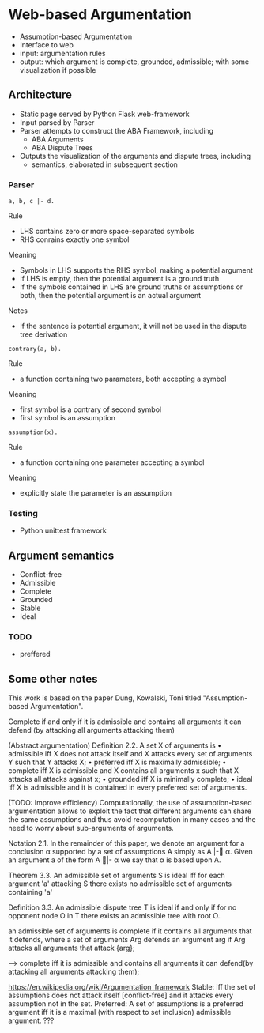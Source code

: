 # Web-based Argumentation

- Assumption-based Argumentation
- Interface to web
- input: argumentation rules
- output: which argument is complete, grounded, admissible; with some visualization if possible

## Architecture
- Static page served by Python Flask web-framework
- Input parsed by Parser
- Parser attempts to construct the ABA Framework, including
    - ABA Arguments
    - ABA Dispute Trees
- Outputs the visualization of the arguments and dispute trees, including
    - semantics, elaborated in subsequent section

### Parser

```
a, b, c |- d.
```

Rule
- LHS contains zero or more space-separated symbols
- RHS conrains exactly one symbol

Meaning
- Symbols in LHS supports the RHS symbol, making a potential argument
- If LHS is empty, then the potential argument is a ground truth
- If the symbols contained in LHS are ground truths or assumptions or both, then the potential argument is an actual argument

Notes
- If the sentence is potential argument, it will not be used in the dispute tree derivation

```
contrary(a, b).
```
Rule
- a function containing two parameters, both accepting a symbol

Meaning
- first symbol is a contrary of second symbol
- first symbol is an assumption

```
assumption(x).
```
Rule
- a function containing one parameter accepting a symbol

Meaning
- explicitly state the parameter is an assumption


### Testing
- Python unittest framework


## Argument semantics
- Conflict-free
- Admissible
- Complete
- Grounded
- Stable
- Ideal

### TODO
- preffered

## Some other notes
This work is based on the paper Dung, Kowalski, Toni titled "Assumption-based Argumentation".


Complete if and only if it is admissible and contains all arguments it can defend (by attacking all arguments attacking them)


(Abstract argumentation)
Definition 2.2. A set X of arguments is
• admissible iff X does not attack itself and X attacks every set of arguments Y such that Y attacks X;
• preferred iff X is maximally admissible;
• complete iff X is admissible and X contains all arguments x such that X attacks all attacks against x;
• grounded iff X is minimally complete;
• ideal iff X is admissible and it is contained in every preferred set of arguments.

(TODO: Improve efficiency)
Computationally, the use of assumption-based argumentation allows to exploit the fact that different arguments can
share the same assumptions and thus avoid recomputation in many cases and the need to worry about sub-arguments
of arguments.


Notation 2.1. In the remainder of this paper, we denote an argument for a conclusion α supported by a set of assumptions
A simply as A |- α.
Given an argument a of the form A |- α we say that α is based upon A.


Theorem 3.3. An admissible set of arguments S is ideal iff for each argument 'a' attacking S there exists no admissible
set of arguments containing 'a' 

Definition 3.3. An admissible dispute tree T is ideal if and only if for no opponent node O in T there exists an
admissible tree with root O..



an admissible set of arguments is complete if it contains all arguments that it
defends, where a set of arguments Arg defends an argument arg if Arg attacks all
arguments that attack {arg};

--> complete iff it is admissible and contains all arguments it can defend(by attacking all arguments attacking them);

https://en.wikipedia.org/wiki/Argumentation_framework
Stable:  iff the set of assumptions does not attack itself [conflict-free] and it attacks every assumption not in the set.
Preferred: A set of assumptions is a preferred argument iff it is a maximal (with respect to set inclusion) admissible argument. ???

